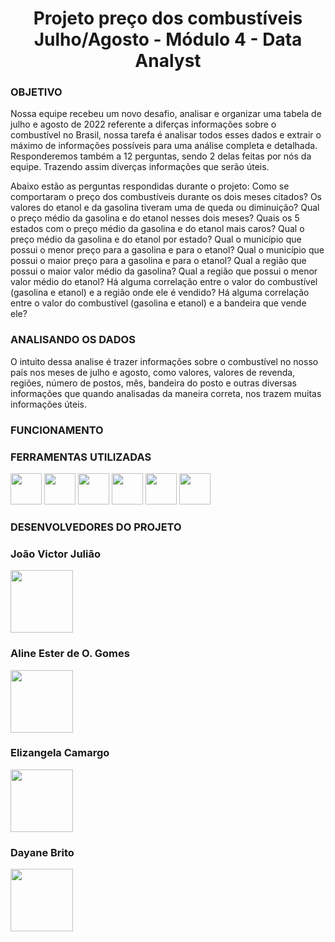 
# <center>Projeto preço dos combustíveis Julho/Agosto -  Módulo 4 - Data Analyst </center>

### OBJETIVO
Nossa equipe recebeu um novo desafio, analisar e organizar uma tabela de julho e agosto de 2022 referente a diferças informações sobre o combustível no Brasil, nossa tarefa é analisar todos esses dados e extrair o máximo de informações possíveis para uma análise completa e detalhada. Responderemos também a 12 perguntas, sendo 2 delas feitas por nós da equipe. Trazendo assim diverças informações que serão úteis.

Abaixo estão as perguntas respondidas durante o projeto: 
Como se comportaram o preço dos combustíveis durante os dois meses citados? Os valores do etanol e da gasolina tiveram uma de queda ou diminuição?
Qual o preço médio da gasolina e do etanol nesses dois meses?
Quais os 5 estados com o preço médio da gasolina e do etanol mais caros?
Qual o preço médio da gasolina e do etanol por estado?
Qual o município que possui o menor preço para a gasolina e para o etanol?
Qual o município que possui o maior preço para a gasolina e para o etanol?
Qual a região que possui o maior valor médio da gasolina?
Qual a região que possui o menor valor médio do etanol?
Há alguma correlação entre o valor do combustível (gasolina e etanol) e a região onde ele é vendido?
Há alguma correlação entre o valor do combustível (gasolina e etanol) e a bandeira que vende ele?


### ANALISANDO OS DADOS

O intuito dessa analise é trazer informações sobre o combustível no nosso país nos meses de julho e agosto, como valores, valores de revenda, regiões, número de postos, mês, bandeira do posto e outras diversas informações que quando analisadas da maneira correta, nos trazem muitas informações úteis. 


### FUNCIONAMENTO 


### FERRAMENTAS UTILIZADAS
  <img src="https://upload.wikimedia.org/wikipedia/commons/thumb/d/d0/Google_Colaboratory_SVG_Logo.svg/1200px-Google_Colaboratory_SVG_Logo.svg.png" width="50" height="50" /> <img src="https://user-images.githubusercontent.com/40433498/174687676-5d40a2fe-4b62-4fa1-a1fe-20737a1878f8.png" width="50" height="50" /> <img src="https://enotas.com.br/blog/wp-content/uploads/2021/02/GitHub.jpg" width="50" height="50" /> <img src="https://salesdorado.com/wp-content/uploads/2022/07/Trello-Logo.png" width="50" height="50" /> <img src="https://classic.exame.com/wp-content/uploads/2018/10/discord-tecnologia-vip.jpg?quality=70&strip=info&w=720" width="50" height="50" /> <img src="https://t.ctcdn.com.br/63V25kDFoZnMMF2WjQavNUcoawY=/400x400/smart/filters:format(webp)/i618809.png" width="50" height="50" /> 
### DESENVOLVEDORES DO PROJETO

### João Victor Julião
<img src="https://media-exp1.licdn.com/dms/image/C4D03AQGHhdROxq2PcQ/profile-displayphoto-shrink_800_800/0/1658373733353?e=1664409600&v=beta&t=xbIUv_Qsf-meF3KZSsTheGy2iZ0MfjWbFJ52o_eejM8" width="100" height="100" />
<p align="left">
  
### Aline Ester de O. Gomes
<img src="https://avatars.githubusercontent.com/u/105750683?v=4" width="100" height="100" />
<p align="left">
  
### Elizangela Camargo
<img src="https://avatars.githubusercontent.com/u/40433498?v=4" width="100" height="100" />
<p align="left">
  
### Dayane Brito
<img src="https://avatars.githubusercontent.com/u/107062500?v=4" width="100" height="100" />
<p align="left">
  
  
